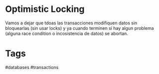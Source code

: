 # Optimistic Locking
Vamos a dejar que tdoas las transacciones modifiquen datos sin bloquearlas (sin usar locks) y ya cuando terminen si hay algun problema (alguna race condition o incosistencia de datos) se abortan.

# Tags
#databases #transactions 